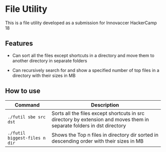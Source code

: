 # File Utility

This is a file utility developed as a submission for Innovaccer HackerCamp 18

## Features

* Can sort all the files except shortcuts in a directory and move them to another directory in separate folders

* Can recursively search for and show a specified number of top files in a directory with their sizes in MB

## How to use

Command | Description
--- | ---
 `./futil sbe src dst` | Sorts all the files except shortcuts in src directory by extension and moves them in separate folders in dst directory
 `./futil biggest-files n dir` | Shows the Top n files in directory dir sorted in descending order with their sizes in MB